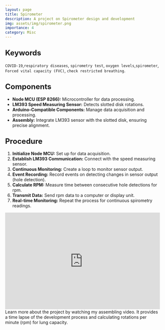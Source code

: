 ```yaml
---
layout: page
title: Spirometer
description: A project on Spirometer design and development
img: assets/img/spirometer.png
importance: 4
category: Misc
---
```


## <span style="font-size: 24px;font-weight: bold;">Keywords</span>
`COVID-19`,`respiratory diseases`, `spirometry test`, `oxygen levels`,`spirometer`, `Forced vital capacity (FVC)`, `check restricted breathing`.

## <span style="font-size: 24px;font-weight: bold;">Components <a href="{{ site.baseurl }}/assets/pdf/spirometer.pdf" title="CV"><i class="fas fa-file-pdf"></i></a></span>
- **Node MCU (ESP 8266):** Microcontroller for data processing.
- **LM393 Speed Measuring Sensor:** Detects slotted disk rotations.
- **Arduino-Compatible Components:** Manage data acquisition and processing.
- **Assembly:** Integrate LM393 sensor with the slotted disk, ensuring precise alignment.


## <span style="font-size: 24px;font-weight: bold;">Procedure</span>
1. **Initialize Node MCU:** Set up for data acquisition.
2. **Establish LM393 Communication:** Connect with the speed measuring sensor.
3. **Continuous Monitoring:** Create a loop to monitor sensor output.
4. **Event Recording:** Record events on detecting changes in sensor output (hole detection).
5. **Calculate RPM:** Measure time between consecutive hole detections for rpm.
6. **Transmit Data:** Send rpm data to a computer or display unit.
7. **Real-time Monitoring:** Repeat the process for continuous spirometry readings.


<div class="row">
    <div class="col-sm">
        <iframe width="100%" height="315" src="https://www.youtube.com/embed/ZahFPBmPCoM" frameborder="0" allowfullscreen></iframe>
    </div>
</div>
<div class="caption">
    Learn more about the project by watching my assembling video. It provides a time lapse of the development process and calculating rotations per minute (rpm) for lung capacity. 
</div>